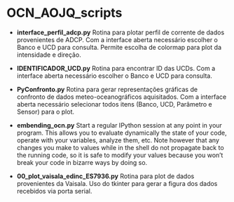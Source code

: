 # OCN_AOJQ_scripts

- **interface_perfil_adcp.py**
Rotina para plotar perfil de corrente de dados provenientes de ADCP.
Com a interface aberta necessário escolher o Banco e UCD para consulta.
Permite escolha de colormap para plot da intensidade e direção.


- **IDENTIFICADOR_UCD.py**
Rotina para encontrar ID das UCDs.
Com a interface aberta necessário escolher o Banco e UCD para consulta.


- **PyConfronto.py**
Rotina para gerar representações gráficas de confronto de dados 
meteo-oceanográficos aquisitados. Com a interface aberta necessário 
selecionar todos itens (Banco, UCD, Parâmetro e Sensor) para o plot.


- **embending_ocn.py**
Start a regular IPython session at any point in your program.
This allows you to evaluate dynamically the state of your code,
operate with your variables, analyze them, etc. Note however that
any changes you make to values while in the shell do not propagate
back to the running code, so it is safe to modify your values because
you won’t break your code in bizarre ways by doing so.


- **00_plot_vaisala_edinc_ES7936.py**
Rotina para plot de dados provenientes da Vaisala. Uso do tkinter para gerar
a figura dos dados recebidos via porta serial.
